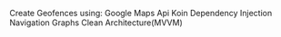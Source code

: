 Create Geofences using:
Google Maps Api
Koin Dependency Injection
Navigation Graphs
Clean Architecture(MVVM)
